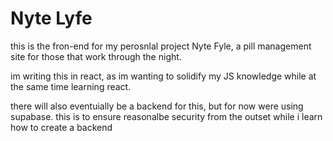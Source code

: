 # Nyte Lyfe

this is the fron-end for my perosnlal project Nyte Fyle, a pill management site for those that work through the night.

im writing this in react, as im wanting to solidify my JS knowledge while at the same time learning react.

there will also eventuially be a backend for this, but for now were using supabase. this is to ensure reasonalbe security from the outset while i learn how to create a backend
